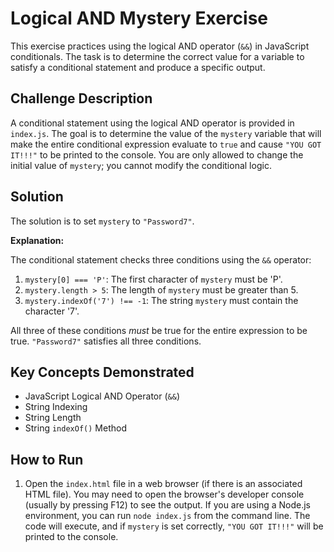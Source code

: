 # Logical AND Mystery Exercise

This exercise practices using the logical AND operator (`&&`) in JavaScript conditionals. The task is to determine the correct value for a variable to satisfy a conditional statement and produce a specific output.

## Challenge Description

A conditional statement using the logical AND operator is provided in `index.js`.  The goal is to determine the value of the `mystery` variable that will make the entire conditional expression evaluate to `true` and cause `"YOU GOT IT!!!"` to be printed to the console. You are only allowed to change the initial value of `mystery`; you cannot modify the conditional logic.

## Solution

The solution is to set `mystery` to `"Password7"`.

**Explanation:**

The conditional statement checks three conditions using the `&&` operator:

1.  `mystery[0] === 'P'`: The first character of `mystery` must be 'P'.
2.  `mystery.length > 5`: The length of `mystery` must be greater than 5.
3.  `mystery.indexOf('7') !== -1`: The string `mystery` must contain the character '7'.

All three of these conditions *must* be true for the entire expression to be true.  `"Password7"` satisfies all three conditions.

## Key Concepts Demonstrated

*   JavaScript Logical AND Operator (`&&`)
*   String Indexing
*   String Length
*   String `indexOf()` Method

## How to Run

1.  Open the `index.html` file in a web browser (if there is an associated HTML file). You may need to open the browser's developer console (usually by pressing F12) to see the output. If you are using a Node.js environment, you can run `node index.js` from the command line. The code will execute, and if `mystery` is set correctly, `"YOU GOT IT!!!"` will be printed to the console.